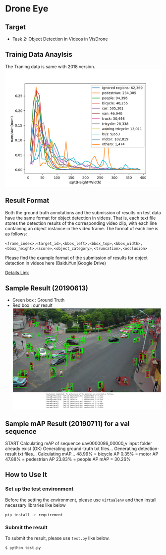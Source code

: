 # Drone Eye

## Target

- Task 2: Object Detection in Videos in VisDrone

## Trainig Data Anaylsis
The Traning data is same with 2018 version.
![text](https://github.com/stmoon/droneeye/blob/master/docs/VisDrone2019_data_analysis.png)

## Result Format

Both the ground truth annotations and the submission of results on test data have the same format for object detection in videos. That is, each text file stores the detection results of the corresponding video clip, with each line containing an object instance in the video frame. The format of each line is as follows:

```
<frame_index>,<target_id>,<bbox_left>,<bbox_top>,<bbox_width>,<bbox_height>,<score>,<object_category>,<truncation>,<occlusion>
```

Please find the example format of the submission of results for object detection in videos here (BaiduYun|Google Drive)

[Details Link](http://aiskyeye.com/views/getInfo?loc=6)

## Sample Result (20190613)
- Green box : Ground Truth
- Red box : our result
![text](https://github.com/stmoon/droneeye/blob/master/docs/sample_result_20190613.png)

## Sample mAP Result (20190711) for a val sequence
START Calculating mAP of sequence uav0000086_00000_v
input folder already exist (OK)
Generating ground-truth txt files...
Generating detection-result txt files...
Calculating mAP...
48.99% = bicycle AP 
0.35% = motor AP 
47.88% = pedestrian AP 
23.83% = people AP 
mAP = 30.26%
  
## How to Use It

### Set up the test environment

Before the setting the environment, please use ```virtualenv``` and then install necessary libraries like below
```
pip install -r requirement
```


### Submit the result

To submit the result, please use ```test.py``` like below.

```bash
$ python test.py
```

